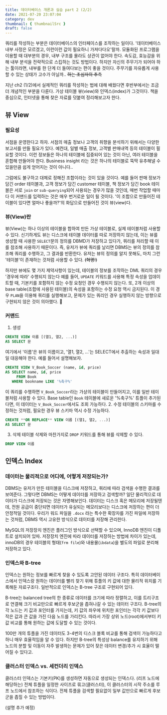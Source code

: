 ```yaml
---
title: 데이터베이스 개론과 실습 part 2 (2/2)
date: 2021-07-20 23:07:04
category: dev
thumbnail: { thumbnailSrc }
draft: false
---
```


쿼리를 작성하는 부분은 데이터베이스의 인터페이스를 조작하는 일이다. '데이터베이스 내부 사정은 모르겠고, 이런이런 값이 필요하니 가져다다오'랄까.  모듈화된 프로그램을 이용할 때 대부분의 경우, 내부 구조를 몰라도 상관이 없어야 한다. 속도감, 효능감을 위해 내부 분석을 전략적으로 스킵하는 것도 방법이다. 하지만 자신의 주무기가 되어야 하는 툴이라면, 내부를 한 단계 더 들여다보는 편이 좋을 것이다. 주무기를 자유롭게 사용할 수 있는 상태가 고수가 아닐까.. ~~하는 초심자의 추측~~

지난 ch2 (1/2)에서 실제적인 쿼리를 작성하는 법에 대해 배웠다면 후반부에서는 조금 더 개념적인 부분을 다룬다. 가상 테이블 뷰(view)와 인덱스(index)가 그것이다. 책을 중심으로, 인터넷을 통해 찾은 자료를 덧붙여 정리해보고자 한다.

## 뷰 View
### 필요성
서점을 운영한다고 하자. 서점의 매출 정보나 고객의 취향을 분석하기 위해서는 다양한 보고서를 만들 필요가 있다. 예컨대, 일별 매출 정보, 고객별 판매내역 등의 테이블이 필요할 것이다. 이런 정보들은 하나의 테이블에 집중되어 있는 것이 아닌, 여러 테이블을 혼합해 만들어야 한다. Business insight 라는 것은 하나의 테이블로 뚝딱 유추해낼 수 있을만큼 쉽게 얻어지는 것이 아니다..

그럼에도 불구하고 대체로 정해진 조합이라는 것이 있을 것이다. 예를 들어 판매 정보가 담긴 order 테이블과, 고객 정보가 담긴 customer 테이블, 책 정보가 담긴 book 테이블은 서로 `join` or `sub-querying`되어 사용되는 경우가 많을 것인데, 매번 작업할 때마다 이 커맨드를 입력하는 것은 매우 번거로운 일이 될 것이다. '이 조합으로 만들어진 테이블이 있다면 얼마나 좋을까?'의 화답으로 만들어진 것이 뷰(view)다.

### 뷰(View)란
뷰(View)는 하나 이상의 테이블을 합하여 만든 가상 테이블로, 실제 테이블처럼 사용할 수 있다. 신기하게도 뷰는 디스크에 테이블 데이터를 따로 저장하지 않는데, 이는 뷰를 생성할 때 사용한 `SELECT`문의 정의를 DBMD가 저장하고 있다가, 쿼리를 처리할 때 이를 참조해 사용하기 때문이다. 즉, 유저가 뷰에 쿼리를 날리면 DBMS는 뷰의 정의를 참조해 쿼리를 수행하고, 그 결과를 반환한다. 유저는 뷰의 정의를 알지 못해도, 마치 그런 '테이블'이 존재하는 것처럼 사용할 수 있다. ~~(혁명!)~~

하지만 뷰에도 몇 가지 제약사항이 있는데, 테이블의 정보를 조작하는 DML 쿼리의 경우 '경우에 따라' 수행되지 않는다 예를 들어, `UPDATE` 키워드를 사용해 특정 속성을 업데이트할 때, 기본키를 포함하지 않는 수정 요청인 경우 수행되지 않는다. 또, 2개 이상의 base table(조합에 사용된 테이블)의 속성을 포함하는 수정 요청 역시 금지된다. 이 경우 `PLAN`을 이용해 쿼리를 실행해보고, 문제가 있는 쿼리인 경우 실행하지 않는 방향으로 구현되지 않은 것이 의아했다. 🤔

### 커맨드
1. 생성
```sql
CREATE VIEW 이름 [(열1, 열2, ...)]
AS SELECT 문
```
여기에서 '이름'은 뷰의 이름이고, '열1, 열2, ...'는 SELECT에서 추출하는 속성과 일대일 대응해야 한다. 예를 들어서 설명해보자.
```sql
CREATE VIEW V_Book_Soccer (name, id, price)
AS SELECT name, id, price
	 FROM Book
   WHERE bookname LIKE '%축구%'
```
이 쿼리를 수행하면 `V_Book_Soccer`라는 가상의 테이블이 만들어지고, 이를 일반 테이블처럼 사용할 수 있다. Base table인 `Book` 테이블에 새로운 '%축구%' 튜플이 추가된다면, 이 데이터는 `V_Book_Soccer`에서도 조회 가능하다. 
2. 수정
테이블의 스키마를 수정하는 것처럼, 필요한 경우 뷰 스키마 역시 수정 가능하다.
```sql
CREATE **OR REPLACE** VIEW 이름 [(열1, 열2, ...)]
AS SELECT 문
```
3. 삭제
테이블 삭제와 마찬가지로 `DROP` 키워드를 통해 뷰를 삭제할 수 있다.
```sql
DROP VIEW 이름
```

## 인덱스 Index
### 데이터는 물리적으로 어디에, 어떻게 저장되는가?
 DBMS는 유저가 만든 테이블을 디스크에 저장하고, 쿼리에 따라 검색을 수행한 결과를 보여준다. 그렇다면 DBMS는 어떻게 데이터를 저장하고 검색할까? 일단 물리적으로 데이터가 디스크에 저장되는 것은 자명해보인다. 데이터는 디스크 혹은 메모리에 저장될텐데, 전원 공급이 중단되면 데이터가 유실되는 메모리보다는 디스크에 저장하는 편이 더 안정적일 것이다. 우리가 워드 파일을 `.docx` 라는 특수한 확장자를 가진 파일에 저장하는 것처럼, DBMS 역시 고유한 방식으로 데이터를 저장해 관리한다. 

MySQL의 저장장치 엔진은 플러그인 방식으로 선택할 수 있으며, InnoDB 엔진이 디폴트로 설치되어 있따. 저장장치 엔진에 따라 데이터를 저장하는 방법에 차이가 있는데, innoDB의 경우 테이블의 형태(`frm file`)와 내용물(`ibdata`)을 별도의 파일로 분리해 저장하고 있다. 

### 인덱스와 B-tree
인덱스는 원하는 정보를 빠르게 찾을 수 있도록 고안된 데이터 구조다. 특히 데이터베이스에서 인덱스랑 원하는 데이터를 빨리 찾기 위해 튜플의 키 값에 대한 물리적 위치를 기록해둔 자료구조다. 일반적으로 인덱스는 B-tree 구조로 구현되어 있다. 

B-tree는 balanced tree의 한 종류로 데이터를 크기에 따라 정렬하고, 이를 트리구조로 연결해 크기 비교만으로 빠르게 후보군을 좁혀나갈 수 있는 데이터 구조다. B-tree의 각 노드는 키 값과 포인터를 가지는데, 키 값의 좌우에 위치한 포인터는 각각 키 값보다 작은 값과 큰 값을 가진 다음 노드를 가리킨다. 따라서 가장 상위 노드(root)에서부터 키 값 비교를 통해 원하는 값에 도달할 수 있는 것이다. 

100만 개의 튜플을 가진 데이터도 3-4번의 디스크 블록 비교를 통해 검색이 가능하다고 하니 매우 효율적임을 알 수 있다. 하지만 B-tree의 특성상 balance를 유지하기 위해 노드의 분할 및 이동이 자주 발생하는 문제가 있어 잦은 데이터 변경/추가 시 효율이 떨어질 수 있다고.

### 클러스터 인덱스 vs. 세컨더리 인덱스
클러스터 인덱스는 기본키(PK)를 생성하면 자동으로 생성되는 인덱스다. (리프 노드에 해당하는) 전체 튜플을 일정한 사이즈로 묶고(클러스터), 이 클러스터의 시작 주소를 루프 노드에서 참조하는 식이다. 전체 튜플을 검색할 필요없이 일부 값만으로 빠르게 후보군을 좁힐 수 있는 방법이다.

(설명 추가 예정)






